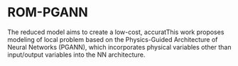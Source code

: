 # ROM-PGANN
The reduced model aims to create a low-cost, accuratThis work proposes modeling of local problem based on the Physics-Guided Architecture of Neural Networks (PGANN), which incorporates physical variables other than input/output variables into the NN architecture.
